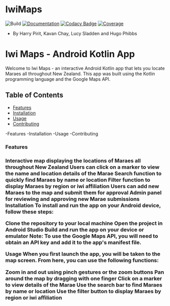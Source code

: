 # IwiMaps
![Build](https://github.com/MaraeMaps/MaraeMaps/actions/workflows/android.yml/badge.svg)
[![Documentation](https://github.com/MaraeMaps/MaraeMaps/actions/workflows/documentation.yml/badge.svg)](https://maraemaps.github.io/MaraeMaps/)
[![Codacy Badge](https://app.codacy.com/project/badge/Grade/341d2fa04a634b609d030c9517c617c9)](https://www.codacy.com/gh/MaraeMaps/MaraeMaps/dashboard?utm_source=github.com&amp;utm_medium=referral&amp;utm_content=MaraeMaps/MaraeMaps&amp;utm_campaign=Badge_Grade)
[![Coverage](https://codecov.io/gh/MaraeMaps/MaraeMaps/branch/master/graph/badge.svg?token=FLVYXZUJJ4)](https://codecov.io/gh/MaraeMaps/MaraeMaps)
- By Harry Pirit, Kavan Chay, Lucy Sladden and Hugo Phibbs

<h1>Iwi Maps - Android Kotlin App</h1>
Welcome to Iwi Maps - an interactive Android Kotlin app that lets you locate Maraes all throughout New Zealand. This app was built using the Kotlin programming language and the Google Maps API.

## Table of Contents

- [Features](#Features)
- [Installation](#Installation)
- [Usage](#Usage)
- [Contributing](#Contributing)

-Features
-Installation
-Usage
-Contributing

<h3>Features<h3>
Interactive map displaying the locations of Maraes all throughout New Zealand
Users can click on a marker to view the name and location details of the Marae
Search function to quickly find Maraes by name or location
Filter function to display Maraes by region or iwi affiliation
Users can add new Maraes to the map and submit them for approval
Admin panel for reviewing and approving new Marae submissions
Installation
To install and run the app on your Android device, follow these steps:

Clone the repository to your local machine
Open the project in Android Studio
Build and run the app on your device or emulator
Note: To use the Google Maps API, you will need to obtain an API key and add it to the app's manifest file.

Usage
When you first launch the app, you will be taken to the map screen. From here, you can use the following functions:

Zoom in and out using pinch gestures or the zoom buttons
Pan around the map by dragging with one finger
Click on a marker to view details of the Marae
Use the search bar to find Maraes by name or location
Use the filter button to display Maraes by region or iwi affiliation